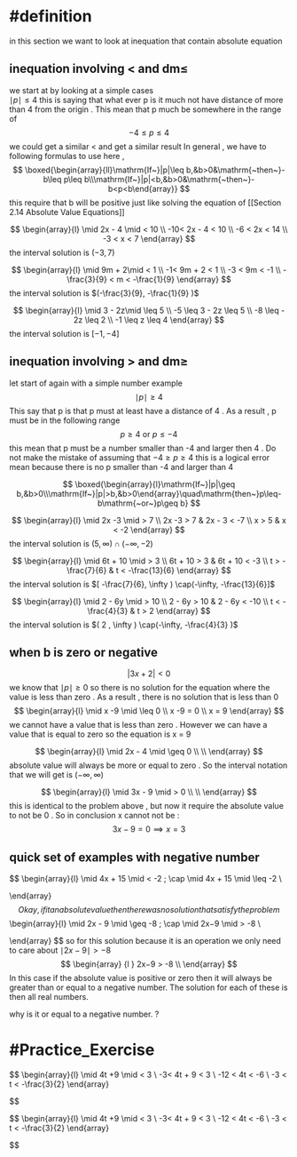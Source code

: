 
# #definition   
in this section we want to look at inequation that contain  absolute equation  

##  inequation  involving  <  and  dm$\leq$
we start at by  looking at a simple cases  
$\mid p \mid \leq 4$ 
this is saying that what ever  p  is   it much  not have distance of more than  4  from the origin   . This mean that  p  much  be somewhere in the range of  
$$
-4\leq p  \leq 4
$$
we could  get a similar    < and  get a similar result 
In general  ,  we have to following  formulas to use here ,  
$$
\boxed{\begin{array}{ll}\mathrm{If~}|p|\leq b,&b>0&\mathrm{~then~}-b\leq p\leq b\\\mathrm{If~}|p|<b,&b>0&\mathrm{~then~}-b<p<b\end{array}}
$$ this require  that   b will  be positive just like solving the equation of   [[Section 2.14 Absolute Value Equations]]

$$
\begin{array}{l}
\mid  2x -  4 \mid <  10   \\
-10<  2x  - 4  <  10    \\
-6  <  2x   <    14 \\
-3  <  x  <   7  
\end{array} 
$$
the interval  solution   is  $(-3,  7)$

$$
\begin{array}{l}
\mid 9m   +  2\mid <  1    \\
-1<   9m   +  2 <  1  \\
-3  <  9m     <    -1  \\
-\frac{3}{9}  <  m   <  -\frac{1}{9} 
\end{array} 
$$
the interval  solution   is  $(-\frac{3}{9},  -\frac{1}{9} )$



$$
\begin{array}{l}
\mid 3 - 2z\mid \leq  5    \\
-5 \leq   3 - 2z \leq  5   \\
-8 \leq  - 2z \leq  2    \\
-1 \leq  z \leq  4
\end{array} 
$$
the interval  solution   is  $[-1 ,  -4]$

##  inequation  involving  >  and  dm$\geq$
let start of again  with a  simple number example  
$$\mid  p  \mid    \geq  4$$ This say that p  is   that  p must  at least  have a distance  of 4    .  As a result ,  p   must be in the following range  
$$  p    \geq  4 \text{ or } p \leq  -4$$ 
this  mean that  p  must be  a number smaller than  -4 and larger then  4  .  Do  not make the mistake of assuming that   $-4\geq p\geq 4$ this is  a logical error  mean because there is  no p  smaller than -4 and  larger than  4 

$$
\boxed{\begin{array}{l}\mathrm{If~}|p|\geq b,&b>0\\\mathrm{If~}|p|>b,&b>0\end{array}\quad\mathrm{then~}p\leq-b\mathrm{~or~}p\geq b}
$$


$$
\begin{array}{l}
\mid 2x -3  \mid  >   7   \\
2x -3  >   7     &  2x - 3 <  -7  \\
x  >  5   &  x < -2 
\end{array} 
$$
the interval  solution   is  $( 5 ,  \infty ) \cap(-\infty,-2)$




$$
\begin{array}{l}
\mid 6t  + 10  \mid  >   3   \\
6t  + 10   > 3   & 6t  + 10 <  -3  \\
t   > -\frac{7}{6}  & t  <  -\frac{13}{6}
\end{array} 
$$
the interval  solution   is  $[ -\frac{7}{6},  \infty ) \cap(-\infty,  -\frac{13}{6}]$

 

$$
\begin{array}{l}
\mid  2 -  6y   \mid  >   10   \\
2 -  6y   > 10   & 2 -  6y <  -10  \\
t   < -\frac{4}{3} & t  >  2 
\end{array} 
$$
the interval  solution   is  $( 2 ,  \infty ) \cap(-\infty,  -\frac{4}{3} )$




##    when b is zero or negative 

$$|3x+2|<0$$
we know that   $\mid p \mid \geq 0$ so there is no solution  for the equation  where the value is less than  zero .  As a  result , there is no  solution that is less than  0  
$$
\begin{array}{l}
\mid  x   -9  \mid  \leq     0    \\
x   -9  =    0  \\
x  =   9
\end{array} 
$$
we cannot have a value that is less than  zero  . However   we can have a value that is equal to zero  so the  equation is  x  = 9  


$$
\begin{array}{l}
\mid 2x  - 4 \mid   \geq  0     \\
  \\
\end{array} 
$$
absolute value   will always  be   more or equal to  zero  . So the interval  notation that we will get is  $(-\infty ,  \infty)$ 




$$
\begin{array}{l}
\mid 3x  -  9  \mid   >  0       \\
  \\
\end{array} 
$$
this is identical to the problem  above ,  but now it  require  the absolute value to  not be  0  .  So   in conclusion   x cannot not  be : 
$$3x-  9=0  \implies  x   =   3 $$ 
##    quick set of examples  with negative number  
$$
\begin{array}{l}
\mid 4x  +  15  \mid   <  -2   \; \cap  \mid 4x  + 15 \mid     \leq  -2    \\

\end{array} 
$$
Okay ,  if it an absolute value then there was  no solution  that  satisfy the problem    
$$
\begin{array}{l}
\mid 2x - 9  \mid   \geq   -8   \; \cap  \mid 2x−9 \mid     >   -8   \\

\end{array} 
$$
so  for this solution  because it is an  operation we  only  need to care about  $\mid 2x−9 \mid     >   -8$
$$
\begin{array}  {l }
 2x−9 >  -8    \\
\end{array}
$$In this case if the absolute value is positive or zero then it will always be greater than or equal to a negative number.
The solution for each of these is then all real numbers.  

why  is  it or equal to a negative number. ?    




# #Practice_Exercise   
$$
\begin{array}{l}
\mid 4t +9 \mid    < 3      \\
-3<  4t +  9  <    3    \\
-12  <   4t    <   -6   \\
-3  <   t  <  -\frac{3}{2} 
\end{array}

$$

$$
\begin{array}{l}
\mid 4t +9 \mid    < 3      \\
-3<  4t +  9  <    3    \\
-12  <   4t    <   -6   \\
-3  <   t  <  -\frac{3}{2} 
\end{array}

$$
